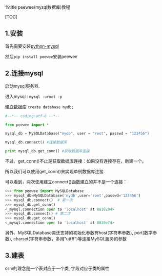 %title peewee(mysql数据库)教程

[TOC]

## 1.安装

首先需要安装[python-mysql](http://sourceforge.net/projects/mysql-python/)

然后`pip install peewee`安装peewee

## 2.连接mysql

启动mysql服务器.

进入mysql : `mysql -uroot -p`

建立数据库 `create database mydb;`

```python
#--*-- coding:utf-8 --*--

from peewee import *

mysql_db = MySQLDatabase("mydb", user = "root", passwd = "123456")

mysql_db.connect() #连接数据库

print mysql_db.get_conn() #获取数据库连接
```
不过，get_conn()不止是获取数据库连接：如果没有连接存在，新建一个。

所以我们可以使用get_conn()来实现单例数据库连接.

可以看到，两次使用建立connect()函数建立的并不是一个连接：

```python
>>> from peewee import MySQLDatabase
>>> mysql_db=MySQLDatabase('mydb',user='root',passwd='123456')
>>> mysql_db.connect()  # 第一次
>>> mysql_db.get_conn()
<_mysql.connection open to 'localhost' at 8818204>
>>> mysql_db.connect() # 第二次
>>> mysql_db.get_conn()
<_mysql.connection open to 'localhost' at 8830e74>
```
另外，MySQLDatabase类还支持的初始化参数有host(字符串参数), port(数字参数), charset(字符串参数，多用"utf8")等连接MySQL服务的参数

## 3.建表

orm的理念是一个表对应于一个类, 字段对应于类的属性


